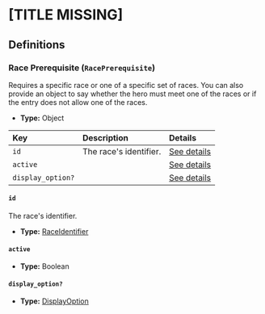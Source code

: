 # [TITLE MISSING]

## Definitions

### <a name="RacePrerequisite"></a> Race Prerequisite (`RacePrerequisite`)

Requires a specific race or one of a specific set of races. You can also provide an object to say whether the hero must meet one of the races or if the entry does not allow one of the races.

- **Type:** Object

Key | Description | Details
:-- | :-- | :--
`id` | The race's identifier. | <a href="#RacePrerequisite/id">See details</a>
`active` |  | <a href="#RacePrerequisite/active">See details</a>
`display_option?` |  | <a href="#RacePrerequisite/display_option">See details</a>

#### <a name="RacePrerequisite/id"></a> `id`

The race's identifier.

- **Type:** <a href="../../_Identifier.md#RaceIdentifier">RaceIdentifier</a>

#### <a name="RacePrerequisite/active"></a> `active`

- **Type:** Boolean

#### <a name="RacePrerequisite/display_option"></a> `display_option?`

- **Type:** <a href="../DisplayOption.md#DisplayOption">DisplayOption</a>
